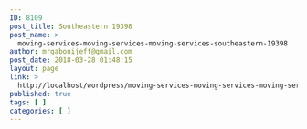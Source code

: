 ```yaml
---
ID: 8109
post_title: Southeastern 19398
post_name: >
  moving-services-moving-services-moving-services-southeastern-19398
author: mrgabonijeff@gmail.com
post_date: 2018-03-28 01:48:15
layout: page
link: >
  http://localhost/wordpress/moving-services-moving-services-moving-services-southeastern-19398/
published: true
tags: [ ]
categories: [ ]
---
```

